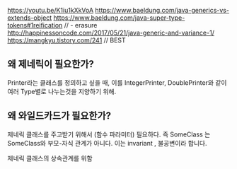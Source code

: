 https://youtu.be/K1iu1kXkVoA
https://www.baeldung.com/java-generics-vs-extends-object
https://www.baeldung.com/java-super-type-tokens#1reification // - erasure
http://happinessoncode.com/2017/05/21/java-generic-and-variance-1/
https://mangkyu.tistory.com/241 // BEST


## 왜 제네릭이 필요한가?

Printer라는 클래스를 정의하고 싶을 때, 이를 IntegerPrinter, DoublePrinter와 같이 여러 Type별로 나누는것을 지양하기 위해.

## 왜 와일드카드가 필요한가?

제네릭 클래스를 주고받기 위해서 (함수 파라미터) 필요하다. 즉 SomeClass<Object> 는 SomeClass<Integer>와 부모-자식 관계가 아니다.
이는 invariant , 불공변이라 합니다.

제네릭 클래스의 상속관계를 위함